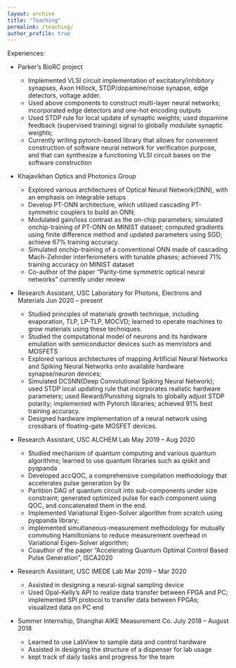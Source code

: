 ```yaml
---
layout: archive
title: "Teaching"
permalink: /teaching/
author_profile: true
---
```


Experiences:

* Parker’s BioRC project	
  *	Implemented VLSI circuit implementation of excitatory/inhibitory synapses, Axon Hillock, STDP/dopamine/noise synapse, edge detectors, voltage adder.
  *	Used above components to construct multi-layer neural networks; incorporated edge detectors and one-hot encoding outputs
  *	Used STDP rule for local update of synaptic weights; used dopamine feedback (supervised training) signal to globally modulate synaptic weights;
  *	Currently writing pytorch-based library that allows for convenient construction of software neural network for verification purpose, and that can synthesize a functioning VLSI circuit bases on the software construction

* Khajavikhan Optics and Photonics Group
  *	Explored various architectures of Optical Neural Network(ONN), with an emphasis on integrable setups
  *	Develop PT-ONN architecture, which utilized cascading PT-symmetric couplers to build an ONN; 
  *	Modulated gain/loss contrast as the on-chip parameters; simulated onchip-training of PT-ONN on MINIST dataset; computed gradients using finite difference method and updated parameters using SGD; achieve 67% training accuracy.
  *	Simulated onchip-training of a conventional ONN made of cascading Mach-Zehnder interferometers with tunable phases; achieved 71% training accuracy on MINIST dataset 
  *	Co-author of the paper “Parity-time symmetric optical neural networks” currently under review

* Research Assistant, USC Laboratory for Photons, Electrons and Materials	Jun 2020 – present
  *	Studied principles of materials growth technique, including evaporation, TLP, LP-TLP, MOCVD; learned to operate machines to grow materials using these techniques.
  *	Studied the computational model of neurons and its hardware emulation with semiconductor devices such as memristors and MOSFETS
  *	Explored various architectures of mapping Artificial Neural Networks and Spiking Neural Networks onto available hardware synapse/neuron devices; 
  *	Simulated DCSNN(Deep Convolutional Spiking Neural Network); used STDP local updating rule that incorporates realistic hardware parameters; used Reward/Punishing signals to globally adjust STDP polarity; implemented with Pytorch libraries; achieved 91% best training accuracy.
  *	Designed hardware implementation of a neural network using crossbars of floating-gate MOSFET devices.

* Research Assistant, USC ALCHEM Lab	May 2019 – Aug 2020
  *	Studied mechanism of quantum computing and various quantum algorithms; learned to use quantum libraries such as qiskit and pyqpanda
  *	Developed accQOC, a comprehensive compilation methodology that accelerates pulse generation by 9x
  *	Partition DAG of quantum circuit into sub-components under size constraint; generated optimized pulse for each component using QOC, and concatenated them in the end.
  *	Implemented Variational Eigen-Solver algorithm from scratch using pyqpanda library; 
  *	implemented simultaneous-measurement methodology for mutually commuting Hamiltonians to reduce measurement overhead in Variational Eigen-Solver algorithm; 
  *	Coauthor of the paper “Accelerating Quantum Optimal Control Based Pulse Generation”, ISCA2020

* Research Assistant, USC IMEDE Lab	Mar 2019 – Mar 2020
  *	Assisted in designing a neural-signal sampling device
  *	Used Opal-Kelly’s API to realize data transfer between FPGA and PC; implemented SPI protocol to transfer data between FPGAs; visualized data on PC end
  
* Summer Internship, Shanghai AIKE Measurement Co.      	July 2018 – August 2018
  *	Learned to use LabView to sample data and control hardware
  *	Assisted in designing the structure of a dispenser for lab usage
  *	kept track of daily tasks and progress for the team